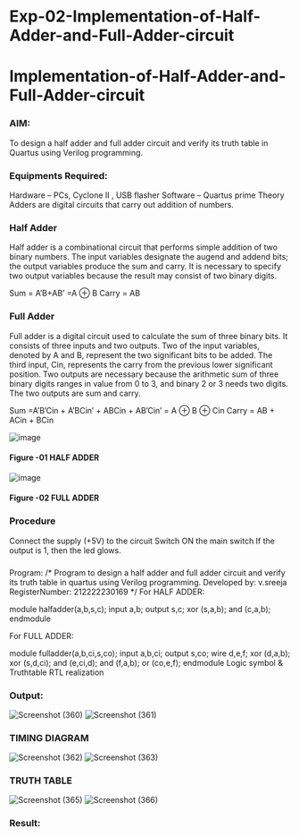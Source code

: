 # Exp-02-Implementation-of-Half-Adder-and-Full-Adder-circuit

# Implementation-of-Half-Adder-and-Full-Adder-circuit
### AIM:
To design a half adder and full adder circuit and verify its truth table in Quartus using Verilog programming.

### Equipments Required:
Hardware – PCs, Cyclone II , USB flasher
Software – Quartus prime
Theory
Adders are digital circuits that carry out addition of numbers.

### Half Adder
Half adder is a combinational circuit that performs simple addition of two binary numbers. The input variables designate the augend and addend bits; the output variables produce the sum and carry. It is necessary to specify two output variables because the result may consist of two binary digits.

Sum = A’B+AB’ =A ⊕ B Carry = AB

### Full Adder
Full adder is a digital circuit used to calculate the sum of three binary bits. It consists of three inputs and two outputs. Two of the input variables, denoted by A and B, represent the two significant bits to be added. The third input, Cin, represents the carry from the previous lower significant position. Two outputs are necessary because the arithmetic sum of three binary digits ranges in value from 0 to 3, and binary 2 or 3 needs two digits. The two outputs are sum and carry.

Sum =A’B’Cin + A’BCin’ + ABCin + AB’Cin’ = A ⊕ B ⊕ Cin Carry = AB + ACin + BCin

 ![image](https://user-images.githubusercontent.com/36288975/163552156-a13e5a56-c638-4110-97d9-8896907c8d25.png)

#### Figure -01 HALF ADDER 


![image](https://user-images.githubusercontent.com/36288975/163552057-b3547877-6d07-45b4-b7e0-bcfebfad9e1d.png)

#### Figure -02 FULL ADDER 

### Procedure

Connect the supply (+5V) to the circuit
Switch ON the main switch
If the output is 1, then the led glows.
### 
Program:
/*
Program to design a half adder and full adder circuit and verify its truth table in quartus using Verilog programming.
Developed by: v.sreeja
RegisterNumber:  212222230169
*/
For HALF ADDER:

module halfadder(a,b,s,c);
input a,b;
output s,c;
xor (s,a,b);
and (c,a,b);
endmodule

For FULL ADDER:

module fulladder(a,b,ci,s,co);
input a,b,ci;
output s,co;
wire d,e,f;
xor (d,a,b);
xor (s,d,ci);
and (e,ci,d);
and (f,a,b);
or (co,e,f);
endmodule
Logic symbol & Truthtable
RTL realization

### Output:
![Screenshot (360)](https://github.com/VelasiriSreeja/Exp-02-Implementation-of-Half-Adder-and-Full-Adder-circuit/assets/118344328/5a55ae44-0e34-49a5-b166-648865fed89f)
![Screenshot (361)](https://github.com/VelasiriSreeja/Exp-02-Implementation-of-Half-Adder-and-Full-Adder-circuit/assets/118344328/1570f9fe-afbb-4f15-9046-01dd9efa13e1)


### TIMING DIAGRAM
![Screenshot (362)](https://github.com/VelasiriSreeja/Exp-02-Implementation-of-Half-Adder-and-Full-Adder-circuit/assets/118344328/a0c4d9c3-e064-4cd4-96e6-1281b623c438)
![Screenshot (363)](https://github.com/VelasiriSreeja/Exp-02-Implementation-of-Half-Adder-and-Full-Adder-circuit/assets/118344328/5b6224c0-17c1-4b18-a5ea-31ab4d1c26df)


### TRUTH TABLE 
![Screenshot (365)](https://github.com/VelasiriSreeja/Exp-02-Implementation-of-Half-Adder-and-Full-Adder-circuit/assets/118344328/ca192aa0-b9cd-4cc7-a928-f6c2dd59beb1)
![Screenshot (366)](https://github.com/VelasiriSreeja/Exp-02-Implementation-of-Half-Adder-and-Full-Adder-circuit/assets/118344328/813b55dd-25f1-4a23-a439-0258fefe2f93)


### Result:
